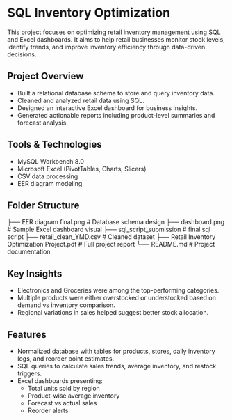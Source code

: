 # SQL Inventory Optimization

This project focuses on optimizing retail inventory management using SQL and Excel dashboards. It aims to help retail businesses monitor stock levels, identify trends, and improve inventory efficiency through data-driven decisions.

## Project Overview

- Built a relational database schema to store and query inventory data.
- Cleaned and analyzed retail data using SQL.
- Designed an interactive Excel dashboard for business insights.
- Generated actionable reports including product-level summaries and forecast analysis.

## Tools & Technologies

- MySQL Workbench 8.0
- Microsoft Excel (PivotTables, Charts, Slicers)
- CSV data processing
- EER diagram modeling

## Folder Structure

├── EER diagram final.png # Database schema design
├── dashboard.png # Sample Excel dashboard visual
├── sql_script_submission # final sql script
├── retail_clean_YMD.csv # Cleaned dataset
├── Retail Inventory Optimization Project.pdf # Full project report
└── README.md # Project documentation


## Key Insights

- Electronics and Groceries were among the top-performing categories.
- Multiple products were either overstocked or understocked based on demand vs inventory comparison.
- Regional variations in sales helped suggest better stock allocation.

## Features

- Normalized database with tables for products, stores, daily inventory logs, and reorder point estimates.
- SQL queries to calculate sales trends, average inventory, and restock triggers.
- Excel dashboards presenting:
  - Total units sold by region
  - Product-wise average inventory
  - Forecast vs actual sales
  - Reorder alerts


